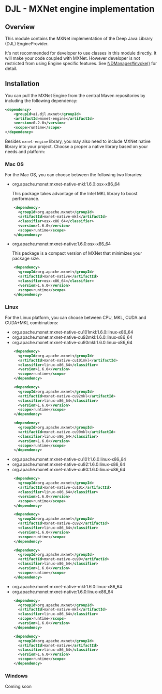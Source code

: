 # DJL - MXNet engine implementation

## Overview

This module contains the MXNet implementation of the Deep Java Library (DJL) EngineProvider.

It's not recommended for developer to use classes in this module directly. It will make your code
coupled with MXNet. However developer is not restricted from using Engine specific features. See
[NDManager#invoke()](https://djl-ai.s3.amazonaws.com/java-api/0.2.0/ai/djl/ndarray/NDManager.html#invoke-java.lang.String-ai.djl.ndarray.NDList-ai.djl.ndarray.NDList-ai.djl.util.PairList-)
for detail.

## Installation
You can pull the MXNet Engine from the central Maven repositories by including the following dependency:

```xml
<dependency>
    <groupId>ai.djl.mxnet</groupId>
    <artifactId>mxnet-engine</artifactId>
    <version>0.2.0</version>
    <scope>runtime</scope>
</dependency>
```

Besides `mxnet-engine` library, you may also need to include MXNet native library into your project.
Choose a proper a native library based on your needs and platform:

### Mac OS
For the Mac OS, you can choose between the following two libraries:

- org.apache.mxnet:mxnet-native-mkl:1.6.0:osx-x86_64

    This package takes advantage of the Intel MKL library to boost performance.
```xml
    <dependency>
      <groupId>org.apache.mxnet</groupId>
      <artifactId>mxnet-native-mkl</artifactId>
      <classifier>osx-x86_64</classifier>
      <version>1.6.0</version>
      <scope>runtime</scope>
    </dependency>
```

- org.apache.mxnet:mxnet-native:1.6.0:osx-x86_64

    This package is a compact version of MXNet that minimizes your package size.
```xml
    <dependency>
      <groupId>org.apache.mxnet</groupId>
      <artifactId>mxnet-native</artifactId>
      <classifier>osx-x86_64</classifier>
      <version>1.6.0</version>
      <scope>runtime</scope>
    </dependency>
```

### Linux
For the Linux platform, you can choose between CPU, MKL, CUDA and CUDA+MKL combinations:

- org.apache.mxnet:mxnet-native-cu101mkl:1.6.0:linux-x86_64
- org.apache.mxnet:mxnet-native-cu92mkl:1.6.0:linux-x86_64
- org.apache.mxnet:mxnet-native-cu90mkl:1.6.0:linux-x86_64

```xml
    <dependency>
      <groupId>org.apache.mxnet</groupId>
      <artifactId>mxnet-native-cu101mkl</artifactId>
      <classifier>linux-x86_64</classifier>
      <version>1.6.0</version>
      <scope>runtime</scope>
    </dependency>
```

```xml
    <dependency>
      <groupId>org.apache.mxnet</groupId>
      <artifactId>mxnet-native-cu92mkl</artifactId>
      <classifier>linux-x86_64</classifier>
      <version>1.6.0</version>
      <scope>runtime</scope>
    </dependency>
```

```xml
    <dependency>
      <groupId>org.apache.mxnet</groupId>
      <artifactId>mxnet-native-cu90mkl</artifactId>
      <classifier>linux-x86_64</classifier>
      <version>1.6.0</version>
      <scope>runtime</scope>
    </dependency>
```

- org.apache.mxnet:mxnet-native-cu101:1.6.0:linux-x86_64
- org.apache.mxnet:mxnet-native-cu92:1.6.0:linux-x86_64
- org.apache.mxnet:mxnet-native-cu90:1.6.0:linux-x86_64

```xml
    <dependency>
      <groupId>org.apache.mxnet</groupId>
      <artifactId>mxnet-native-cu101</artifactId>
      <classifier>linux-x86_64</classifier>
      <version>1.6.0</version>
      <scope>runtime</scope>
    </dependency>
```

```xml
    <dependency>
      <groupId>org.apache.mxnet</groupId>
      <artifactId>mxnet-native-cu92</artifactId>
      <classifier>linux-x86_64</classifier>
      <version>1.6.0</version>
      <scope>runtime</scope>
    </dependency>
```

```xml
    <dependency>
      <groupId>org.apache.mxnet</groupId>
      <artifactId>mxnet-native-cu90</artifactId>
      <classifier>linux-x86_64</classifier>
      <version>1.6.0</version>
      <scope>runtime</scope>
    </dependency>
```

- org.apache.mxnet:mxnet-native-mkl:1.6.0:linux-x86_64
- org.apache.mxnet:mxnet-native:1.6.0:linux-x86_64

```xml
    <dependency>
      <groupId>org.apache.mxnet</groupId>
      <artifactId>mxnet-native-mkl</artifactId>
      <classifier>linux-x86_64</classifier>
      <scope>runtime</scope>
      <version>1.6.0</version>
    </dependency>
```

```xml
    <dependency>
      <groupId>org.apache.mxnet</groupId>
      <artifactId>mxnet-native</artifactId>
      <classifier>linux-x86_64</classifier>
      <version>1.6.0</version>
      <scope>runtime</scope>
    </dependency>
```


### Windows

Coming soon


